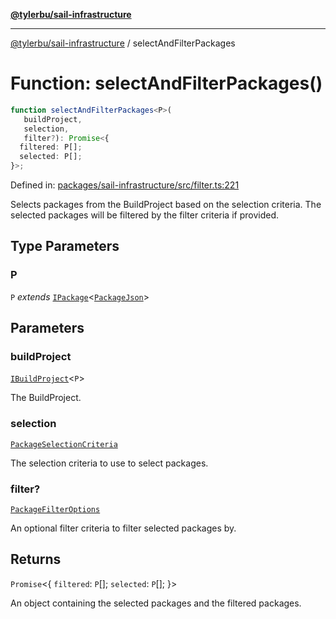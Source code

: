 [**@tylerbu/sail-infrastructure**](../README.md)

***

[@tylerbu/sail-infrastructure](../README.md) / selectAndFilterPackages

# Function: selectAndFilterPackages()

```ts
function selectAndFilterPackages<P>(
   buildProject, 
   selection, 
   filter?): Promise<{
  filtered: P[];
  selected: P[];
}>;
```

Defined in: [packages/sail-infrastructure/src/filter.ts:221](https://github.com/tylerbutler/tools-monorepo/blob/main/packages/sail-infrastructure/src/filter.ts#L221)

Selects packages from the BuildProject based on the selection criteria. The selected packages will be filtered by the
filter criteria if provided.

## Type Parameters

### P

`P` *extends* [`IPackage`](../interfaces/IPackage.md)\<[`PackageJson`](../type-aliases/PackageJson.md)\>

## Parameters

### buildProject

[`IBuildProject`](../interfaces/IBuildProject.md)\<`P`\>

The BuildProject.

### selection

[`PackageSelectionCriteria`](../interfaces/PackageSelectionCriteria.md)

The selection criteria to use to select packages.

### filter?

[`PackageFilterOptions`](../interfaces/PackageFilterOptions.md)

An optional filter criteria to filter selected packages by.

## Returns

`Promise`\<\{
  `filtered`: `P`[];
  `selected`: `P`[];
\}\>

An object containing the selected packages and the filtered packages.
